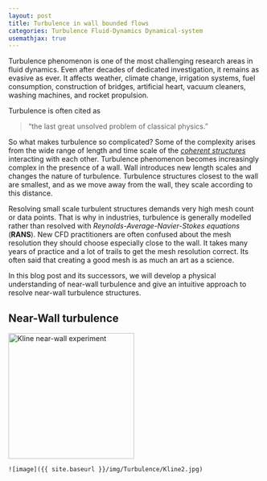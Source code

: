 ```yaml
---
layout: post
title: Turbulence in wall bounded flows
categories: Turbulence Fluid-Dynamics Dynamical-system
usemathjax: true
---
```


Turbulence phenomenon is one of the most challenging research areas in fluid dynamics. Even after decades of dedicated investigation, it remains as evasive as ever.  It affects weather, climate change, irrigation systems, fuel consumption, construction of bridges, artificial heart, vacuum cleaners, washing machines, and rocket propulsion.  

Turbulence is often cited as 

> “the last great unsolved problem of classical physics.”

So what makes turbulence so complicated? Some of the complexity arises from the wide range of length and time scale of the [*coherent structures*](#near-wall-structures)  interacting with each other. Turbulence phenomenon becomes increasingly complex in the presence of a wall. Wall introduces new length scales and changes the nature of turbulence. Turbulence structures closest to the wall are smallest, and as we move away from the wall, they scale according to this distance. 

Resolving small scale turbulent structures demands very high mesh count or data points. That is why in industries, turbulence is generally modelled rather than resolved with *Reynolds-Average-Navier-Stokes equations* (**RANS**). New CFD practitioners are often confused about the mesh resolution they should choose especially close to the wall. It takes many years of practice and a lot of trails to get the mesh resolution correct.  Its often said that creating a good mesh is as much an art as a science. 

In this blog post and its successors, we will develop a physical understanding of near-wall turbulence and give an intuitive approach to resolve near-wall turbulence structures. 



## Near-Wall turbulence



<img src="{{ site.baseurl }}/img/Turbulence/Kline2.jpg" title="Kline near-wall experiment" width=250px>



```
![image]({{ site.baseurl }}/img/Turbulence/Kline2.jpg)
```



